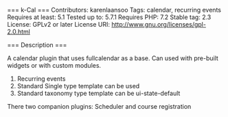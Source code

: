 === k-Cal ===
Contributors: karenlaansoo
Tags: calendar, recurring events
Requires at least: 5.1
Tested up to: 5.7.1
Requires PHP: 7.2
Stable tag: 2.3
License: GPLv2 or later
License URI: http://www.gnu.org/licenses/gpl-2.0.html


=== Description ===

A calendar plugin that uses fullcalendar as a base. Can used with pre-built widgets or with custom modules.

1. Recurring events
2. Standard Single type template can be used
3. Standard taxonomy type template can be ui-state-default

There two companion plugins: Scheduler and course registration